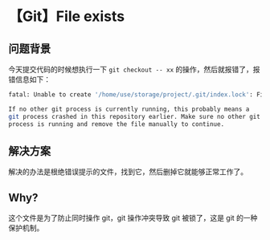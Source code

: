 # 【Git】File exists

## 问题背景

今天提交代码的时候想执行一下 `git checkout -- xx` 的操作，然后就报错了，报错信息如下：

```bash
fatal: Unable to create '/home/use/storage/project/.git/index.lock': File exists.

If no other git process is currently running, this probably means a
git process crashed in this repository earlier. Make sure no other git
process is running and remove the file manually to continue.
```

## 解决方案

解决的办法是根绝错误提示的文件，找到它，然后删掉它就能够正常工作了。

## Why?

这个文件是为了防止同时操作 git，git 操作冲突导致 git 被锁了，这是 git 的一种保护机制。
